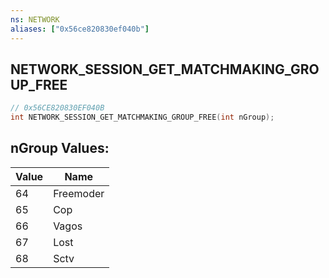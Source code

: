 ```yaml
---
ns: NETWORK
aliases: ["0x56ce820830ef040b"]
---
```

## NETWORK_SESSION_GET_MATCHMAKING_GROUP_FREE

```c
// 0x56CE820830EF040B
int NETWORK_SESSION_GET_MATCHMAKING_GROUP_FREE(int nGroup);
```

## nGroup Values:
| Value | Name |
| --- | --- |
| 64 | Freemoder |
| 65 | Cop |
| 66 | Vagos |
| 67 | Lost |
| 68 | Sctv |


